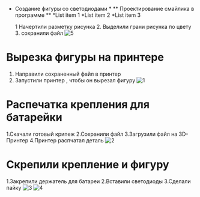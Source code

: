 * Создание фигуры со светодиодами *
  ** Проектирование смайлика в программе **
  *List item 1
    *List item 2
    *List item 3
  
  1 Начертили разметку рисунка
  2. Выделили грани рисунка по цвету
  3. сохранили файл 
![5](https://github.com/ALEXKORNEEV2000/fablab/assets/85906021/2301b7cd-da6e-4437-a201-f145a00c7e0d)


Вырезка фигуры на принтере 
==================================

1. Направили сохраненный файл в принтер
2. Запустили принтер , чтобы он вырезал фигуру
![1](https://github.com/ALEXKORNEEV2000/fablab/assets/85906021/aef72ae0-4a09-47c7-b0f7-06ca050ea2bc)



Распечатка крепления для батарейки 
======================================
1.Скачали готовый крипеж 
2.Сохранили файл 
3.Загрузили файл на 3D-Принтер 
4.Принтер распчатал деталь 
![2](https://github.com/ALEXKORNEEV2000/fablab/assets/85906021/44539984-21e1-477b-8b72-8d2d46cf9ca6)


Скрепили крепление и фигуру 
=====================================
1.Закрепили держатель для батареи 
2.Вставили светодиоды 
3.Сделали пайку 
![3](https://github.com/ALEXKORNEEV2000/fablab/assets/85906021/72048457-4361-431c-a398-f2163713b9e0)
![4](https://github.com/ALEXKORNEEV2000/fablab/assets/85906021/d4cfc16e-eb43-4dbe-b4d1-3c935d394fbd)
